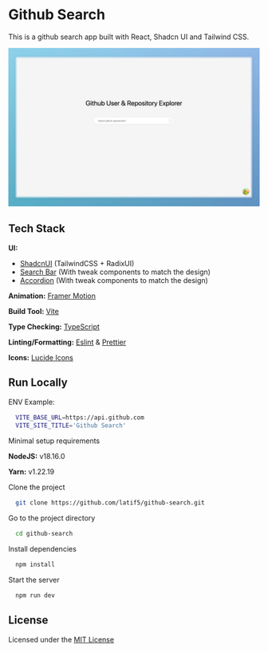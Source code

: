 # Github Search

This is a github search app built with React, Shadcn UI and Tailwind CSS.

![alt text](public/github-search.jpeg)


## Tech Stack

**UI:**
- [ShadcnUI](https://ui.shadcn.com) (TailwindCSS + RadixUI)
- [Search Bar](https://ui.shadcn.com/components/search-bar) (With tweak components to match the design)
- [Accordion](https://ui.shadcn.com/components/accordion) (With tweak components to match the design) 

**Animation:** [Framer Motion](https://framermotion.framer.website/)

**Build Tool:** [Vite](https://vitejs.dev/)


**Type Checking:** [TypeScript](https://www.typescriptlang.org/)

**Linting/Formatting:** [Eslint](https://eslint.org/) & [Prettier](https://prettier.io/)

**Icons:** [Lucide Icons](https://lucide.dev/)

## Run Locally

ENV Example:

```bash
  VITE_BASE_URL=https://api.github.com
  VITE_SITE_TITLE='Github Search'
```

Minimal setup requirements

**NodeJS:** v18.16.0

**Yarn:** v1.22.19

Clone the project

```bash
  git clone https://github.com/latif5/github-search.git
```

Go to the project directory

```bash
  cd github-search
```

Install dependencies

```bash
  npm install
```

Start the server

```bash
  npm run dev
```


## License

Licensed under the [MIT License](https://choosealicense.com/licenses/mit/)